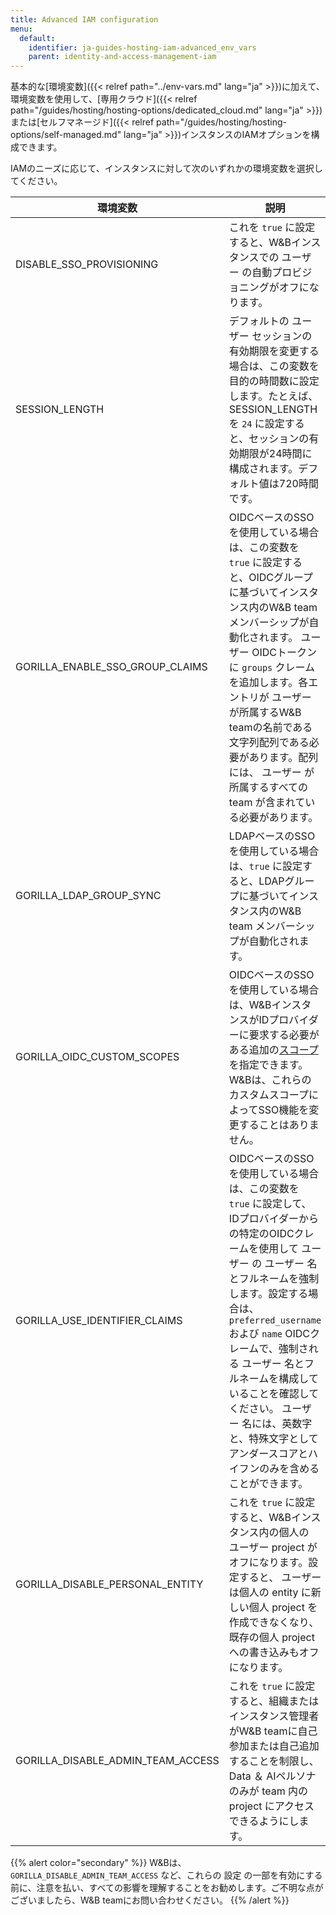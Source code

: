 ```yaml
---
title: Advanced IAM configuration
menu:
  default:
    identifier: ja-guides-hosting-iam-advanced_env_vars
    parent: identity-and-access-management-iam
---
```


基本的な[環境変数]({{< relref path="../env-vars.md" lang="ja" >}})に加えて、環境変数を使用して、[専用クラウド]({{< relref path="/guides/hosting/hosting-options/dedicated_cloud.md" lang="ja" >}})または[セルフマネージド]({{< relref path="/guides/hosting/hosting-options/self-managed.md" lang="ja" >}})インスタンスのIAMオプションを構成できます。

IAMのニーズに応じて、インスタンスに対して次のいずれかの環境変数を選択してください。

| 環境変数 | 説明 |
|----------------------|-------------|
| DISABLE_SSO_PROVISIONING | これを `true` に設定すると、W&Bインスタンスでの ユーザー の自動プロビジョニングがオフになります。 |
| SESSION_LENGTH | デフォルトの ユーザー セッションの有効期限を変更する場合は、この変数を目的の時間数に設定します。たとえば、SESSION_LENGTHを `24` に設定すると、セッションの有効期限が24時間に構成されます。デフォルト値は720時間です。 |
| GORILLA_ENABLE_SSO_GROUP_CLAIMS | OIDCベースのSSOを使用している場合は、この変数を `true` に設定すると、OIDCグループに基づいてインスタンス内のW&B team メンバーシップが自動化されます。 ユーザー OIDCトークンに `groups` クレームを追加します。各エントリが ユーザー が所属するW&B teamの名前である文字列配列である必要があります。配列には、 ユーザー が所属するすべての team が含まれている必要があります。 |
| GORILLA_LDAP_GROUP_SYNC | LDAPベースのSSOを使用している場合は、`true` に設定すると、LDAPグループに基づいてインスタンス内のW&B team メンバーシップが自動化されます。 |
| GORILLA_OIDC_CUSTOM_SCOPES | OIDCベースのSSOを使用している場合は、W&BインスタンスがIDプロバイダーに要求する必要がある追加の[スコープ](https://auth0.com/docs/get-started/apis/scopes/openid-connect-scopes)を指定できます。W&Bは、これらのカスタムスコープによってSSO機能を変更することはありません。 |
| GORILLA_USE_IDENTIFIER_CLAIMS | OIDCベースのSSOを使用している場合は、この変数を `true` に設定して、IDプロバイダーからの特定のOIDCクレームを使用して ユーザー の ユーザー 名とフルネームを強制します。設定する場合は、`preferred_username` および `name` OIDCクレームで、強制される ユーザー 名とフルネームを構成していることを確認してください。 ユーザー 名には、英数字と、特殊文字としてアンダースコアとハイフンのみを含めることができます。 |
| GORILLA_DISABLE_PERSONAL_ENTITY | これを `true` に設定すると、W&Bインスタンス内の個人の ユーザー project がオフになります。設定すると、 ユーザー は個人の entity に新しい個人 project を作成できなくなり、既存の個人 project への書き込みもオフになります。 |
| GORILLA_DISABLE_ADMIN_TEAM_ACCESS | これを `true` に設定すると、組織またはインスタンス管理者がW&B teamに自己参加または自己追加することを制限し、Data ＆ AIペルソナのみが team 内の project にアクセスできるようにします。 |

{{% alert color="secondary" %}}
W&Bは、`GORILLA_DISABLE_ADMIN_TEAM_ACCESS` など、これらの 設定 の一部を有効にする前に、注意を払い、すべての影響を理解することをお勧めします。ご不明な点がございましたら、W&B teamにお問い合わせください。
{{% /alert %}}
